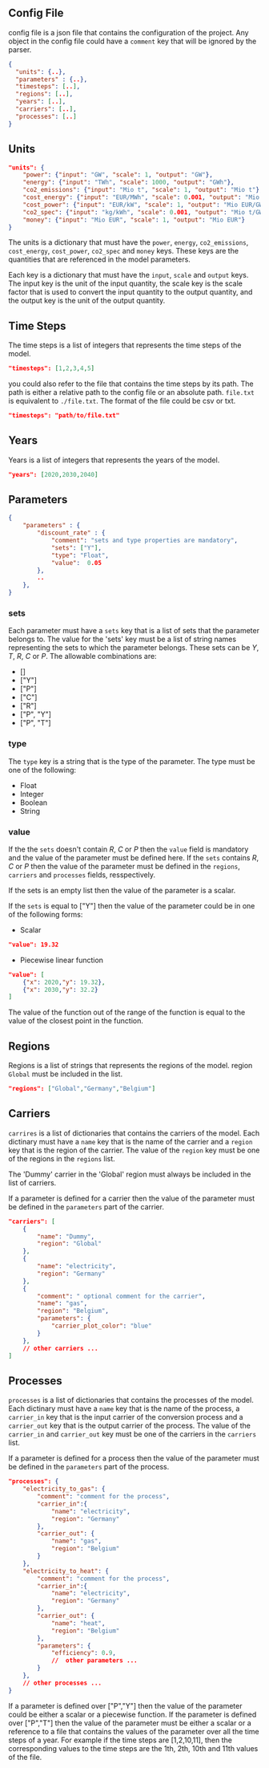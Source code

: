 ## Config File

config file is a json file that contains the configuration of the project.
Any object in the config file could have a `comment` key that will be ignored by the parser.

```json
{
  "units": {..},
  "parameters" : {..},
  "timesteps": [..],
  "regions": [..],
  "years": [..],
  "carriers": [..],
  "processes": [..]
}
```

## Units

```json
"units": {
    "power": {"input": "GW", "scale": 1, "output": "GW"},
    "energy": {"input": "TWh", "scale": 1000, "output": "GWh"},
    "co2_emissions": {"input": "Mio t", "scale": 1, "output": "Mio t"},
    "cost_energy": {"input": "EUR/MWh", "scale": 0.001, "output": "Mio EUR/GWh"},
    "cost_power": {"input": "EUR/kW", "scale": 1, "output": "Mio EUR/GW"},
    "co2_spec": {"input": "kg/kWh", "scale": 0.001, "output": "Mio t/GWh"},
    "money": {"input": "Mio EUR", "scale": 1, "output": "Mio EUR"}
}
```

The units is a dictionary that must have the `power`, `energy`, `co2_emissions`, `cost_energy`, `cost_power`, `co2_spec` and `money` keys. These keys are the quantities that are referenced in the model parameters.

Each key is a dictionary that must have the `input`, `scale` and `output` keys. The input key is the unit of the input quantity, the scale key is the scale factor that is used to convert the input quantity to the output quantity, and the output key is the unit of the output quantity.

## Time Steps

The time steps is a list of integers that represents the time steps of the model.

```json
"timesteps": [1,2,3,4,5]
```

you could also refer to the file that contains the time steps by its path. The path is either a relative path to the config file or an absolute path. `file.txt` is equivalent to `./file.txt`. The format of the file could be csv or txt.

```json
"timesteps": "path/to/file.txt"
```

## Years

Years is a list of integers that represents the years of the model.

```json
"years": [2020,2030,2040]
```

## Parameters

```json
{
    "parameters" : {
        "discount_rate" : {
            "comment": "sets and type properties are mandatory",
            "sets": ["Y"], 
            "type": "Float",
            "value":  0.05
        }, 
        ..
    },
}
```

### sets

Each parameter must have a `sets` key that is a list of sets that the parameter belongs to.  The value for the 'sets' key must be a list of string names representing the sets to which the parameter belongs. These sets can be $Y$, $T$, $R$, $C$ or $P$. The allowable combinations are:

- []
- ["Y"]
- ["P"]
- ["C"]
- ["R"]
- ["P", "Y"]
- ["P", "T"]

### type

The `type` key is a string that is the type of the parameter. The type must be one of the following:

- Float
- Integer
- Boolean
- String

### value

If the the `sets` doesn't contain $R$, $C$ or $P$ then the `value` field is mandatory and the value of the parameter must be defined here. If the `sets` contains $R$, $C$ or $P$ then the value of the parameter must be defined in the `regions`, `carriers` and `processes` fields, resspectively.

If the sets is an empty list then the value of the parameter is a scalar.

If the `sets` is equal to ["Y"] then the value of the parameter could be in one of the following forms:

- Scalar

```json
"value": 19.32
```

- Piecewise linear function

```json
"value": [
    {"x": 2020,"y": 19.32},
    {"x": 2030,"y": 32.2}
]
```

The value of the function out of the range of the function is equal to the value of the closest point in the function.

## Regions

Regions is a list of strings that represents the regions of the model. region `Global` must be included in the list.

```json
"regions": ["Global","Germany","Belgium"]
```

## Carriers

`carrires` is a list of dictionaries that contains the carriers of the model. Each dictinary must have a `name` key that is the name of the carrier and a `region` key that is the region of the carrier. The value of the `region` key must be one of the regions in the `regions` list.

The 'Dummy' carrier in the 'Global' region must always be included in the list of carriers.

If a parameter is defined for a carrier then the value of the parameter must be defined in the `parameters` part of the carrier.

```json
"carriers": [
    {
        "name": "Dummy",
        "region": "Global"
    },
    {
        "name": "electricity",
        "region": "Germany"
    },
    {
        "comment": " optional comment for the carrier",
        "name": "gas",
        "region": "Belgium",
        "parameters": {
            "carrier_plot_color": "blue"
        }
    },
    // other carriers ...
]
```

## Processes

`processes` is a list of dictionaries that contains the processes of the model. Each dictinary must have a `name` key that is the name of the process, a `carrier_in` key that is the input carrier of the conversion process and a `carrier_out` key that is the output carrier of the process. The value of the `carrier_in` and `carrier_out` key must be one of the carriers in the `carriers` list.

If a parameter is defined for a process then the value of the parameter must be defined in the `parameters` part of the process.

```json
"processes": {
    "electricity_to_gas": {
        "comment": "comment for the process",
        "carrier_in":{
            "name": "electricity",
            "region": "Germany"
        },
        "carrier_out": {
            "name": "gas",
            "region": "Belgium"
        }
    },
    "electricity_to_heat": {
        "comment": "comment for the process",
        "carrier_in":{
            "name": "electricity",
            "region": "Germany"
        },
        "carrier_out": {
            "name": "heat",
            "region": "Belgium"
        },
        "parameters": {
            "efficiency": 0.9,
            //  other parameters ...
        }
    },
    // other processes ...
}
```

If a parameter is defined over ["P","Y"] then the value of the parameter could be either a scalar or a piecewise function. If the parameter is defined over ["P","T"] then the value of the parameter must be either a scalar or a reference to a file that contains the values of the parameter over all the time steps of a year. For example if the time steps are [1,2,10,11], then the corresponding values to the time steps are the 1th, 2th, 10th and 11th values of the file.
